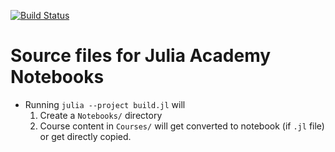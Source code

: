 [![Build Status](https://dev.azure.com/JuliaComputing/Julia%20Academy/_apis/build/status/JuliaComputing.JuliaAcademyMaterials)](https://dev.azure.com/JuliaComputing/Julia%20Academy/_build/latest?definitionId=1)

# Source files for Julia Academy Notebooks

- Running `julia --project build.jl` will
    1. Create a `Notebooks/` directory
    2. Course content in `Courses/` will get converted to notebook (if `.jl` file) or get directly copied.

